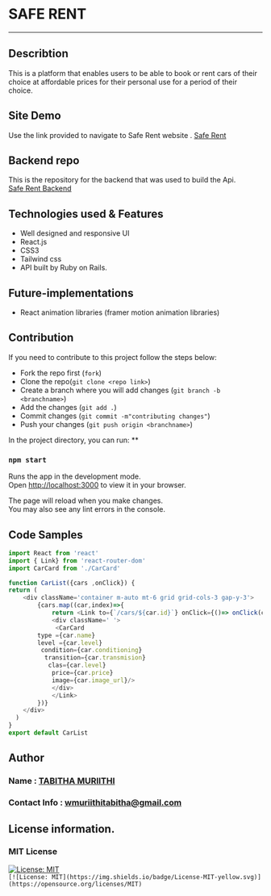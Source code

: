 # SAFE RENT
***

## Describtion
This is a platform that enables users to be able to book or rent cars of their choice at affordable prices for their personal use for a period of their choice.


## Site Demo
Use the link provided to navigate to Safe Rent website .
[Safe Rent](https://safe-rent.vercel.app//)<br>

## Backend repo
This is the repository for the backend that was used to build the Api. <br/>
[Safe Rent Backend](https://github.com/SheeTabz/Safe-Rent-Backend)

## Technologies used & Features
- Well designed and responsive UI
- React.js
- CSS3
- Tailwind css
- API built by Ruby on Rails.

## Future-implementations 
- React animation libraries (framer motion animation libraries)

## Contribution
If you need to contribute to this project follow the steps below:<br>
- Fork the repo first (`fork`)
- Clone the repo(`git clone <repo link>`)
- Create a branch where you will add changes (`git branch -b <branchname>`)
- Add the changes (`git add .`)
- Commit changes (`git commit -m"contributing changes"`)
- Push your changes (`git push origin <branchname>`)

In the project directory, you can run:
**
### `npm start`

Runs the app in the development mode.\
Open [http://localhost:3000](http://localhost:3000) to view it in your browser.

The page will reload when you make changes.\
You may also see any lint errors in the console.

## Code Samples

```JavaScript
import React from 'react'
import { Link} from 'react-router-dom'
import CarCard from './CarCard'

function CarList({cars ,onClick}) {
return (
    <div className='container m-auto mt-6 grid grid-cols-3 gap-y-3'>
        {cars.map((car,index)=>{
            return <Link to={`/cars/${car.id}`} onClick={()=> onClick(car.id)}>
            <div className=' '>
             <CarCard
        type ={car.name}
        level ={car.level}
         condition={car.conditioning}
          transition={car.transmision}
           clas={car.level}
            price={car.price}
            image={car.image_url}/>
            </div>
            </Link>
        })}  
    </div>
  )
}
export default CarList
```
## Author
### Name : [TABITHA MURIITHI](https://github.com/SheeTabz)
### Contact Info :  [wmuriithitabitha@gmail.com](wmuriithitabitha@gmail.com)

## License information.
### MIT License
[![License: MIT](https://img.shields.io/badge/License-MIT-yellow.svg)](https://opensource.org/licenses/MIT)  
`[![License: MIT](https://img.shields.io/badge/License-MIT-yellow.svg)](https://opensource.org/licenses/MIT)`

